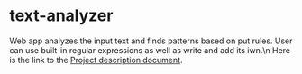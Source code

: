 # text-analyzer
Web app analyzes the input text and finds patterns based on put rules. User can use built-in regular expressions as well as write and add its iwn.\n
Here is the link to the [Project description document](https://docs.google.com/document/d/11WsM8n1M2BBlj9F8hSTWbvZm4xYCCMZDeEyOvycKMqA/edit?usp=sharing/).
